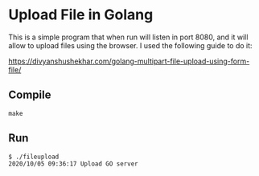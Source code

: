 # Upload File in Golang

This is a simple program that when run will listen in port 8080, and it will allow to upload files using the browser. I used the following guide to do it:

https://divyanshushekhar.com/golang-multipart-file-upload-using-form-file/

## Compile

```
make
```

## Run

```
$ ./fileupload
2020/10/05 09:36:17 Upload GO server
```

